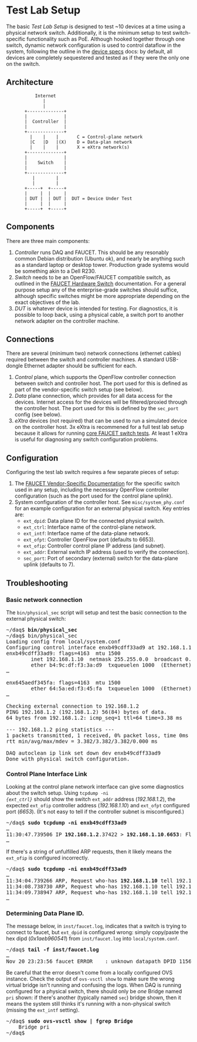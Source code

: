 # Test Lab Setup

The basic _Test Lab Setup_ is designed to test ~10 devices at a time using a physical network
switch. Additionally, it is the minimum setup to test switch-specific functionality such as PoE.
Although hooked together through one switch, dynamic network configuration is used to control
dataflow in the system, following the outline in the [device specs](device_specs.md) docs: by
default, all devices are completely sequestered and tested as if they were the only one on the
switch.

## Architecture

```
           Internet
              |
              |
       +--------------+
       |              |
       |  Controller  |
       |              |
       +--------------+
         |    |    |       C = Control-plane network
         |C   |D   |(X)    D = Data-plan network
         |    |    |       X = eXtra network(s)
       +--------------+
       |              |
       |    Switch    |
       |              |
       +--------------+
          |        |
          |        |
       +-----+  +-----+
       |     |  |     |
       | DUT |  | DUT |  DUT = Device Under Test
       |     |  |     |
       +-----+  +-----+

```

## Components

There are three main components:
1. _Controller_ runs DAQ and FAUCET. This should be any resonably common Debian distribution
(Ubuntu ok), and nearly be anything such as a standard laptop or desktop tower. Production
grade systems would be something akin to a Dell R230.
2. _Switch_ needs to be an OpenFlow/FAUCET compatible switch, as outlined in the
[FAUCET Hardware Switch](https://faucet.readthedocs.io/en/latest/vendors/index.html) documentation.
For a general purpose setup any of the enterprise-grade switches should suffice, although specific
switches might be more appropriate depending on the exact objectives of the lab.
3. _DUT_ is whatever device is intended for testing. For diagnostics, it is possible to loop back,
using a physical cable, a switch port to another network adapter on the controller machine.

## Connections

There are several (minimum two) network connections (ethernet cables) required between the switch
and controller machines. A standard USB-dongle Ethernet adapter should be sufficient for each.
1. _Control_ plane, which supports the OpenFlow controller connection between switch and controller
host. The port used for this is defined as part of the vendor-specific switch setup (see below).
2. _Data_ plane connection, which provides for all data access for the devices. Internet access for
the devices will be filtered/proxied through the controller host. The port used for this is defined
by the `sec_port` config (see below).
3. _eXtra_ devices (not required) that can be used to run a simulated device on the controller
host. 3x eXtra is recommened for a full test lab setup because it allows for running
[core FAUCET switch tests](https://faucet.readthedocs.io/en/latest/testing.html#hardware-switch-testing-with-docker).
At least 1 eXtra is useful for diagnosing any switch configuration problems.

## Configuration

Configuring the test lab switch requires a few separate pieces of setup:
1. The [FAUCET Vendor-Specific Documentation](https://docs.faucet.nz/en/latest/vendors/index.html)
for the specific switch used in any setup, including the necessary OpenFlow controller
configuration (such as the port used for the control plane uplink).
2. System configuration of the controller host. See `misc/system_phy.conf` for an example
configuration for an external physical switch. Key entries are:
    * `ext_dpid`: Data plane ID for the connected physical switch.
    * `ext_ctrl`: Interface name of the control-plane network.
    * `ext_intf`: Interface name of the data-plane network.
    * `ext_ofpt`: Controller OpenFlow port (defaults to 6653).
    * `ext_ofip`: Controller control plane IP address (and subnet).
    * `ext_addr`: External switch IP address (used to verify the connection).
    * `sec_port`: Port of secondary (external) switch for the data-plane uplink (defaults to 7).

## Troubleshooting

### Basic network connection

The `bin/physical_sec` script will setup and test the basic connection to the external physical switch:
<pre>
~/daq$ <b>bin/physical_sec</b>
~/daq$ bin/physical_sec
Loading config from local/system.conf
Configuring control interface enxb49cdff33ad9 at 192.168.1.10/16
enxb49cdff33ad9: flags=4163<UP,BROADCAST,RUNNING,MULTICAST>  mtu 1500
        inet 192.168.1.10  netmask 255.255.0.0  broadcast 0.0.0.0
        ether b4:9c:df:f3:3a:d9  txqueuelen 1000  (Ethernet)
&hellip;

enx645aedf345fa: flags=4163<UP,BROADCAST,RUNNING,MULTICAST>  mtu 1500
        ether 64:5a:ed:f3:45:fa  txqueuelen 1000  (Ethernet)
&hellip;

Checking external connection to 192.168.1.2
PING 192.168.1.2 (192.168.1.2) 56(84) bytes of data.
64 bytes from 192.168.1.2: icmp_seq=1 ttl=64 time=3.38 ms

--- 192.168.1.2 ping statistics ---
1 packets transmitted, 1 received, 0% packet loss, time 0ms
rtt min/avg/max/mdev = 3.382/3.382/3.382/0.000 ms

DAQ autoclean ip link set down dev enxb49cdff33ad9
Done with physical switch configuration.
</pre>

### Control Plane Interface Link

Looking at the control plane network interface can give some diagnostics about the switch setup.
Using <code>tcpdump -ni <em>{ext_ctrl}</em></code> should show the switch `ext_addr` address
(_192.168.1.2_), the expected `ext_ofip` controller address (_192.168.1.10_) and `ext_ofpt`
configured port (_6653_). (It's not easy to tell if the controller subnet is misconfigured.)

<pre>
~/daq$ <b>sudo tcpdump -ni enxb49cdff33ad9</b>
&hellip;
11:30:47.739506 IP <b>192.168.1.2</b>.37422 > <b>192.168.1.10</b>.<b>6653</b>: Flags [S], seq 2153185008, win 29200, options [mss 1460,sackOK,TS val 38338000 ecr 0,nop,wscale 7], length 0
&hellip;
</pre>

If there's a string of unfulfilled ARP requests, then it likely means the `ext_ofip` is
configured incorrectly.
<pre>
~/daq$ <b>sudo tcpdump -ni enxb49cdff33ad9</b>
&hellip;
11:34:04.739266 ARP, Request who-has <b>192.168.1.10</b> tell 192.168.1.2, length 46
11:34:08.738730 ARP, Request who-has 192.168.1.10 tell 192.168.1.2, length 46
11:34:09.738947 ARP, Request who-has 192.168.1.10 tell 192.168.1.2, length 46
&hellip;
</pre>

### Determining Data Plane ID.

The message below, in `inst/faucet.log`, indicates that a switch is trying
to connect to faucet, but `ext_dpid` is configured wrong: simply copy/paste
the hex dipd (_0x1aeb960541_) from `inst/faucet.log` into `local/system.conf`.
<pre>
~/daq$ <b>tail -f inst/faucet.log</b>
&hellip;
Nov 20 23:23:56 faucet ERROR    <ryu.controller.ofp_event.EventOFPSwitchFeatures object at 0x7fd22a14dcc0>: unknown datapath DPID 115621627201 (<b>0x1aeb960541</b>)
</pre>

Be careful that the error doesn't come from a locally configured OVS instance. Check
the output of `ovs-vsctl show` to make sure the wrong virtual bridge isn't running
and confusing the logs. When DAQ is running configured for a physical switch,
there should only be _one_ Bridge named `pri` shown: if there's another (typically
named `sec`) bridge shown, then it means the system still thinks it's running with a
non-physical switch (missing the `ext_intf` setting).
<pre>
~/daq$ <b>sudo ovs-vsctl show | fgrep Bridge</b>
    Bridge pri
~/daq$
</pre>
